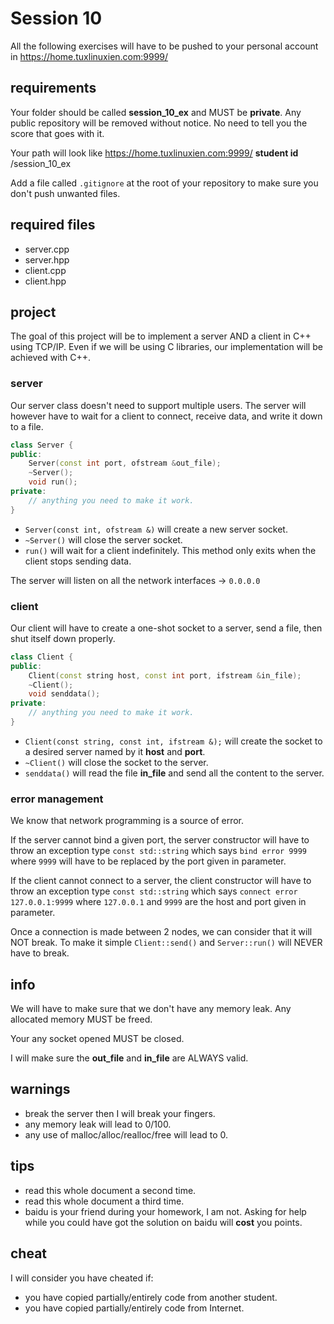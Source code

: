 # Session 10

All the following exercises will have to be pushed to your personal account
in https://home.tuxlinuxien.com:9999/

## requirements

Your folder should be called **session_10_ex** and MUST be **private**. Any
public repository will be removed without notice. No need to tell you the score
that goes with it.

Your path will look like
https://home.tuxlinuxien.com:9999/ **student id** /session_10_ex

Add a file called `.gitignore` at the root of your repository to make sure you
don't push unwanted files.

## required files

* server.cpp
* server.hpp
* client.cpp
* client.hpp

## project

The goal of this project will be to implement a server AND a client in C++
using TCP/IP. Even if we will be using C libraries, our implementation
will be achieved with C++.

### server

Our server class doesn't need to support multiple users. The server will
however have to wait for a client to connect, receive data, and write it down
to a file.

```c++
class Server {
public:
    Server(const int port, ofstream &out_file);
    ~Server();
    void run();
private:
    // anything you need to make it work.
}
```

* `Server(const int, ofstream &)` will create a new server socket.
* `~Server()` will close the server socket.
* `run()` will wait for a client indefinitely. This method only exits when
the client stops sending data.

The server will listen on all the network interfaces -> `0.0.0.0`

### client

Our client will have to create a one-shot socket to a server, send a file, then
shut itself down properly.

```c++
class Client {
public:
    Client(const string host, const int port, ifstream &in_file);
    ~Client();
    void senddata();
private:
    // anything you need to make it work.
}
```

* `Client(const string, const int, ifstream &);` will create the socket to a
desired server named by it **host** and **port**.
* `~Client()` will close the socket to the server.
* `senddata()` will read the file **in_file** and send all the content to the
server.

### error management

We know that network programming is a source of error.

If the server cannot bind a given port, the server constructor will have to
throw an exception type `const std::string` which says `bind error 9999` where
`9999` will have to be replaced by the port given in parameter.

If the client cannot connect to a server, the client constructor will have to
throw an exception type `const std::string` which says
`connect error 127.0.0.1:9999` where `127.0.0.1` and `9999` are the host and
port given in parameter.

Once a connection is made between 2 nodes, we can consider that it will NOT
break. To make it simple `Client::send()` and `Server::run()` will NEVER have
to break.

## info

We will have to make sure that we don't have any memory leak. Any allocated
memory MUST be freed.

Your any socket opened MUST be closed.

I will make sure the **out_file** and **in_file** are ALWAYS valid.

## warnings

* break the server then I will break your fingers.
* any memory leak will lead to 0/100.
* any use of malloc/alloc/realloc/free will lead to 0.

## tips

* read this whole document a second time.
* read this whole document a third time.
* baidu is your friend during your homework, I am not. Asking for help while
you could have got the solution on baidu will **cost** you points.

## cheat

I will consider you have cheated if:

* you have copied partially/entirely code from another student.
* you have copied partially/entirely code from Internet.
